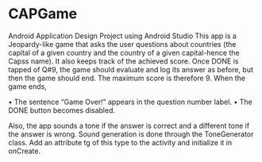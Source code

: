 # CAPGame
Android Application Design Project using Android Studio
This app is a Jeopardy-like game that asks the user questions about countries (the capital of a given country and the country of a given capital-hence the Capss name). It also keeps track of the achieved score.
Once DONE is tapped of Q#9, the game should evaluate and log its answer as before, but then the game should end. The maximum score is therefore 9. 
When the game ends, 

•	The sentence “Game Over!” appears in the question number label.
•	The DONE button becomes disabled.


Also, the app sounds a tone if the answer is correct and a different tone if the answer is wrong. Sound generation is done through the ToneGenerator class. Add an attribute tg of this type to the activity and initialize it in onCreate.

